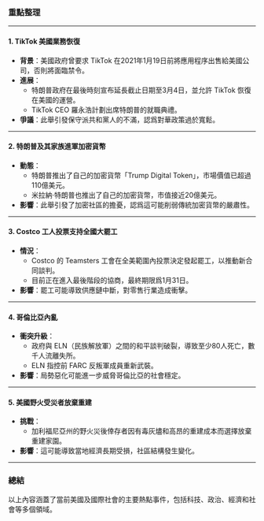 ### 重點整理

---

#### 1. **TikTok 美國業務恢復**
- **背景**：美國政府曾要求 TikTok 在2021年1月19日前將應用程序出售給美國公司，否則將面臨禁令。
- **進展**：
  - 特朗普政府在最後時刻宣布延長截止日期至3月4日，並允許 TikTok 恢復在美國的運營。
  - TikTok CEO 羅永浩計劃出席特朗普的就職典禮。
- **爭議**：此舉引發保守派共和黨人的不滿，認爲對華政策過於寬鬆。

---

#### 2. **特朗普及其家族進軍加密貨幣**
- **動態**：
  - 特朗普推出了自己的加密貨幣「Trump Digital Token」，市場價值已超過110億美元。
  - 米拉納·特朗普也推出了自己的加密貨幣，市值接近20億美元。
- **影響**：此舉引發了加密社區的擔憂，認爲這可能削弱傳統加密貨幣的嚴肅性。

---

#### 3. **Costco 工人投票支持全國大罷工**
- **情況**：
  - Costco 的 Teamsters 工會在全美範圍內投票決定發起罷工，以推動新合同談判。
  - 目前正在進入最後階段的協商，最終期限爲1月31日。
- **影響**：罷工可能導致供應鏈中斷，對零售行業造成衝擊。

---

#### 4. **哥倫比亞內亂**
- **衝突升級**：
  - 政府與 ELN（民族解放軍）之間的和平談判破裂，導致至少80人死亡，數千人流離失所。
  - ELN 指控前 FARC 反叛軍成員重新武裝。
- **影響**：局勢惡化可能進一步威脅哥倫比亞的社會穩定。

---

#### 5. **美國野火受災者放棄重建**
- **挑戰**：
  - 加利福尼亞州的野火災後倖存者因有毒灰燼和高昂的重建成本而選擇放棄重建家園。
- **影響**：這可能導致當地經濟長期受損，社區結構發生變化。

---

### 總結
以上內容涵蓋了當前美國及國際社會的主要熱點事件，包括科技、政治、經濟和社會等多個領域。